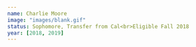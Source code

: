 ```yaml
---
name: Charlie Moore
image: "images/blank.gif"
status: Sophomore, Transfer from Cal<br>Eligible Fall 2018
year: [2018, 2019]
---
```

